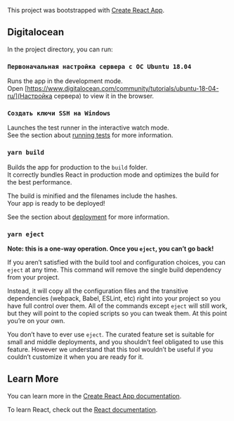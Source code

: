 This project was bootstrapped with [Create React App](https://github.com/facebook/create-react-app).

## Digitalocean

In the project directory, you can run:

### `Первоначальная настройка сервера с ОС Ubuntu 18.04`

Runs the app in the development mode.<br />
Open [https://www.digitalocean.com/community/tutorials/ubuntu-18-04-ru/](Настройка сервера) to view it in the browser.


### `Создать ключи SSH на Windows`

Launches the test runner in the interactive watch mode.<br />
See the section about [running tests](https://www.digitalocean.com/docs/droplets/how-to/add-ssh-keys/create-with-putty/) for more information.

### `yarn build`

Builds the app for production to the `build` folder.<br />
It correctly bundles React in production mode and optimizes the build for the best performance.

The build is minified and the filenames include the hashes.<br />
Your app is ready to be deployed!

See the section about [deployment](https://facebook.github.io/create-react-app/docs/deployment) for more information.

### `yarn eject`

**Note: this is a one-way operation. Once you `eject`, you can’t go back!**

If you aren’t satisfied with the build tool and configuration choices, you can `eject` at any time. This command will remove the single build dependency from your project.

Instead, it will copy all the configuration files and the transitive dependencies (webpack, Babel, ESLint, etc) right into your project so you have full control over them. All of the commands except `eject` will still work, but they will point to the copied scripts so you can tweak them. At this point you’re on your own.

You don’t have to ever use `eject`. The curated feature set is suitable for small and middle deployments, and you shouldn’t feel obligated to use this feature. However we understand that this tool wouldn’t be useful if you couldn’t customize it when you are ready for it.

## Learn More

You can learn more in the [Create React App documentation](https://facebook.github.io/create-react-app/docs/getting-started).

To learn React, check out the [React documentation](https://reactjs.org/).
